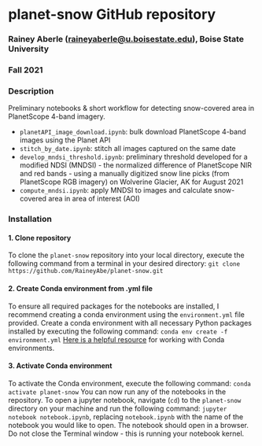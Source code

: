 # planet-snow GitHub repository
### Rainey Aberle (raineyaberle@u.boisestate.edu), Boise State University
### Fall 2021

### Description
Preliminary notebooks & short workflow for detecting snow-covered area in PlanetScope 4-band imagery.

- `planetAPI_image_download.ipynb`: bulk download PlanetScope 4-band images using the Planet API
- `stitch_by_date.ipynb`: stitch all images captured on the same date
- `develop_mndsi_threshold.ipynb`: preliminary threshold developed for a modified NDSI (MNDSI) - the normalized difference of PlanetScope NIR and red bands - using a manually digitized snow line picks (from PlanetScope RGB imagery) on Wolverine Glacier, AK for August 2021
- `compute_mndsi.ipynb`: apply MNDSI to images and calculate snow-covered area in area of interest (AOI)

### Installation
#### 1. Clone repository
To clone the `planet-snow` repository into your local directory, execute the following command from a terminal in your desired directory:
`git clone https://github.com/RaineyAbe/planet-snow.git`

#### 2. Create Conda environment from .yml file
To ensure all required packages for the notebooks are installed, I recommend creating a conda environment using the `environment.yml` file provided. Create a conda environment with all necessary Python packages installed by executing the following command:
`conda env create -f environment.yml`
[Here is a helpful resource](https://conda.io/projects/conda/en/latest/user-guide/tasks/manage-environments.html#creating-an-environment-from-an-environment-yml-file) for working with Conda environments. 

#### 3. Activate Conda environment
To activate the Conda environment, execute the following command:
`conda activate planet-snow`
You can now run any of the notebooks in the repository. To open a jupyter notebook, navigate (`cd`) to the `planet-snow` directory on your machine and run the following command: `jupyter notebook notebook.ipynb`, replacing `notebook.ipynb` with the name of the notebook you would like to open. The notebook should open in a browser. Do not close the Terminal window - this is running your notebook kernel. 
